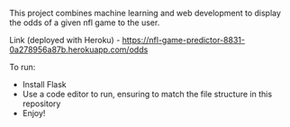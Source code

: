 
This project combines machine learning and web development to display the odds of a given nfl game to the user.   

Link (deployed with Heroku) - https://nfl-game-predictor-8831-0a278956a87b.herokuapp.com/odds

To run: 
- Install Flask
- Use a code editor to run, ensuring to match the file structure in this repository
- Enjoy!











